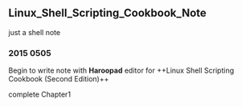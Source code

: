 ## Linux_Shell_Scripting_Cookbook_Note
just a shell note

### 2015 0505
Begin to write note with **Haroopad** editor for ++Linux Shell Scripting Cookbook (Second Edition)++

complete Chapter1
